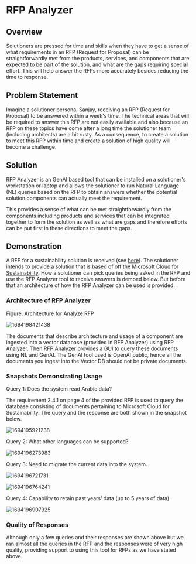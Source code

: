 # RFP Analyzer

## Overview

Solutioners are pressed for time and skills when they have to get a sense of what requirements in an RFP (Request for Proposal) can be straightforwardly met from the products, services, and components that are expected to be part of the solution, and what are the gaps requiring special effort. This will help answer the RFPs more accurately besides reducing the time to response.

## Problem Statement

Imagine a solutioner persona, Sanjay, receiving an RFP (Request for Proposal) to be answered within a week's time. The technical areas that will be required to answer this RFP are not easily available and also because an RFP on these topics have come after a long time the solutioner team (including architects) are a bit rusty. As a consequence, to create a solution to meet this RFP within time and create a solution of high quality will become a challenge.

## Solution

RFP Analyzer is an GenAI based tool that can be installed on a solutioner's workstation or laptop and allows the solutioner to run Natural Language (NL) queries based on the RFP to obtain answers whether the potential solution components can actually meet the requirement.

This provides a sense of what can be met straightforwardly from the components including products and services that can be integrated together to form the solution as well as what are gaps and therefore efforts can be put first in these directions to meet the gaps.

## Demonstration

A RFP for a sustainability solution is received (see [here](ESG_RFP.pdf)). The solutioner intends to provide a solution  that is based of off the [Microsoft Cloud for Sustainability](https://learn.microsoft.com/en-us/industry/sustainability/overview). How a solutioner can pick queries being asked in the RFP and use the RFP Analyzer tool to receive answers is demoed below. But before that an architecture of how the RFP Analyzer can be used is provided.

### Architecture of RFP Analyzer

Figure: Architecture for Analyze RFP

![1694198421438](image/README/1694198421438.png)

The documents that describe architecture and usage of a component are ingested into a vector database (provided in RFP Analyzer) using RFP Analyzer. Then RFP Analyzer provides a GUI to query these documents using NL and GenAI. The GenAI tool used is OpenAI public, hence all the documents you ingest into the Vector DB should not be private documents.

### Snapshots Demonstrating Usage

Query 1: Does the system read Arabic data?

The requirement 2.4.1 on page 4 of the provided RFP is used to query the database consisting of documents pertaining to Microsoft Cloud for Sustainability. The query and the response are both shown in the snapshot below.

![1694195921238](image/README/1694195921238.png)

Query 2: What other languages can be supported?

![1694196273983](image/README/1694196273983.png)

Query 3: Need to migrate the current data into the system.

![1694196721731](image/README/1694196721731.png)

![1694196764241](image/README/1694196764241.png)

Query 4: Capability to retain past years’ data (up to 5 years of data).

![1694196907925](image/README/1694196907925.png)

### Quality of Responses

Although only a few queries and their responses are shown above but we ran almost all the queries in the RFP and the responses were of very high quality, providing support to using this tool for RFPs as we have stated above.

